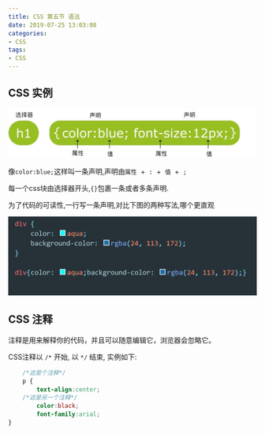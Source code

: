 ```yaml
---
title: CSS 第五节 语法
date: 2019-07-25 13:03:08
categories:
- CSS
tags: 
- CSS
---
```

## CSS 实例

![alt](./CSS-第五节-语法/语法.png)  

像`color:blue;`这样叫一条声明,声明由`属性`&nbsp;&nbsp;+&nbsp;&nbsp;`:`&nbsp;&nbsp;+&nbsp;&nbsp;`值`&nbsp;&nbsp;+&nbsp;&nbsp;`;`  

每一个css块由选择器开头,`{}`包裹一条或者多条声明.  

为了代码的可读性,一行写一条声明,对比下图的两种写法,哪个更直观  

![alt](./CSS-第五节-语法/样式.png)  

## CSS 注释

注释是用来解释你的代码，并且可以随意编辑它，浏览器会忽略它。

CSS注释以 `/*` 开始, 以 `*/` 结束, 实例如下:  

```css
    /*这是个注释*/
    p {
        text-align:center;
    /*这是另一个注释*/
        color:black;
        font-family:arial;
}
```
